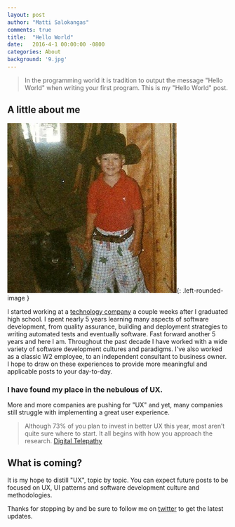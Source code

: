 ```yaml
---
layout: post
author: "Matti Salokangas"
comments: true
title:  "Hello World"
date:   2016-4-1 00:00:00 -0800
categories: About
background: '9.jpg'
---
```


> In the programming world it is tradition to output the message "Hello World" when writing your first program.  This is my "Hello World" post.

## A little about me
![Young Matti](/images/01-young-matti.jpg){: .left-rounded-image }

I started working at a [technology company](http://www.oeconnection.com) a couple weeks after I graduated high school.  I spent nearly 5 years learning many aspects of software development, from quality assurance, building and deployment strategies to writing automated tests and eventually software.
Fast forward another 5 years and here I am.
Throughout the past decade I have worked with a wide variety of software development cultures and paradigms.  I've also worked as a classic W2 employee, to an independent consultant to business owner.  I hope to draw on these experiences to provide more meaningful and applicable posts to your day-to-day.

### I have found my place in the nebulous of UX.

More and more companies are pushing for "UX" and yet, many companies still struggle with implementing a great user experience.

> Although 73% of you plan to invest in better UX this year, most aren’t quite sure where to start. It all begins with how you approach the research.
[Digital Telepathy](http://www.dtelepathy.com/blog/business/our-first-ever-ux-survey-results)

## What is coming?

It is my hope to distill "UX", topic by topic.  You can expect future posts to be focused on UX, UI patterns and software development culture and methodologies.

Thanks for stopping by and be sure to follow me on [twitter](twitter.com/sturdynut) to get the latest updates.